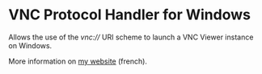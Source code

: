# VNC Protocol Handler for Windows
Allows the use of the *vnc://* URI scheme to launch a VNC Viewer instance on Windows.

More information on [my website](https://vanclercq.me/blog/windows/etablir_une_prise_en_charge_du_protocole_vnc_sous_windows.html) (french).
